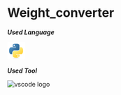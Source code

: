# Weight_converter
***Used Language***

<a href="https://www.python.org" target="_blank"> <img src="https://raw.githubusercontent.com/devicons/devicon/master/icons/python/python-original.svg" alt="python" width="40" height="40"/> </a>

***Used Tool***

<a><img src="https://raw.githubusercontent.com/Delta456/Delta456/master/img/vscode.png" alt="vscode logo" width="40"></a>

